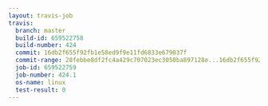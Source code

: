 ```yaml
---
layout: travis-job
travis:
  branch: master
  build-id: 659522758
  build-number: 424
  commit: 16db2f655f92fb1e58ed9f9e11fd6833e679037f
  commit-range: 28febbe8df2fc4a429c707023ec3050ba897128e...16db2f655f92fb1e58ed9f9e11fd6833e679037f
  job-id: 659522759
  job-number: 424.1
  os-name: linux
  test-result: 0
---
```

